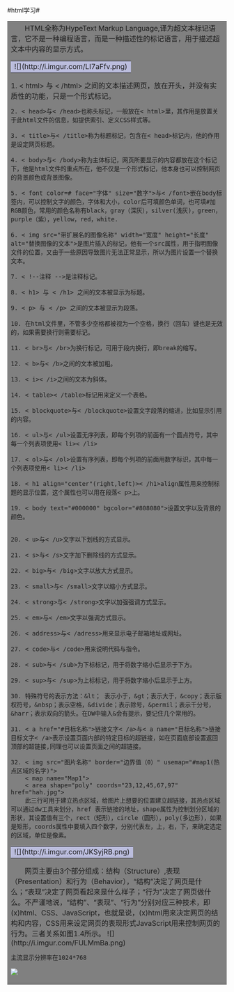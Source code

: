 #html学习#
<table><tr><td bgcolor=gray> 
　　HTML全称为HypeText Markup Language,译为超文本标记语言，它不是一种编程语言，而是一种描述性的标记语言，用于描述超文本中内容的显示方式。
<table><tr><td bgcolor=bbbddd> 
![](http://i.imgur.com/LI7aFfv.png) 
</tr></table>
    1. < html> 与 < /html> 之间的文本描述网页，放在开头，并没有实质性的功能，只是一个形式标记。

	2. < head>与< /head>也称头标记，一般放在< html>里，其作用是放置关于此html文件的信息，如提供索引、定义CSS样式等。
		
	3. < title>与< /title>称为标题标记，包含在< head>标记内，他的作用是设定网页标题。
		
	4. < body>与< /body>称为主体标记，网页所要显示的内容都放在这个标记下，他是html文件的重点所在，他不仅是一个形式标记，他本身也可以控制网页的背景颜色或背景图像。
		
    5. < font color=# face="字体" size="数字">与< /font>嵌在body标签内，可以控制文字的颜色，字体和大小，color后可填颜色单词，也可填#加RGB颜色，常用的颜色名称有black，gray（深灰），silver(浅灰)，green，purple（紫），yellow，red，white.
			
    6. < img src="带扩展名的图像名称" width="宽度" height="长度" alt="替换图像的文本">是图片插入的标记，他有一个src属性，用于指明图像文件的位置，又由于一些原因导致图片无法正常显示，所以为图片设置一个替换文本。
		
	7. < !--注释 -->是注释标记。
		
	8. < h1> 与 < /h1> 之间的文本被显示为标题。
		    
	9. < p> 与 < /p> 之间的文本被显示为段落。
		
	10. 在html文件里，不管多少空格都被视为一个空格，换行（回车）键也是无效的，如果需要换行则需要标记。
			
	11. < br>与< /br>为换行标记，可用于段内换行，即break的缩写。
		
    12. < b>与< /b>之间的文本被加粗。
			
    13. < i>< /i>之间的文本为斜体。
		
    14. < table>< /table>标记用来定义一个表格。
    
    15. < blockquote>与< /blockquote>设置文字段落的缩进，比如显示引用的内容。
    
	16. < ul>与< /ul>设置无序列表，即每个列项的前面有一个圆点符号，其中每一个列表项使用< li>< /li>
	
	17. < ol>与< /ol>设置有序列表，即每个列项的前面用数字标识，其中每一个列表项使用< li>< /li>
			
    18. < h1 align="center"(right,left)>< /h1>align属性用来控制标题的显示位置，这个属性也可以用在段落< p>上。
    
	19. < body text="#000000" bgcolor="#808080">设置文字以及背景的颜色。

	
	20. < u>与< /u>文字以下划线的方式显示。
	
	21. < s>与< /s>文字加下删除线的方式显示。
	
	22. < big>与< /big>文字以放大方式显示。
	
	23. < small>与< /small>文字以缩小方式显示。
	
	24. < strong>与< /strong>文字以加强强调方式显示。
	
	25. < em>与< /em>文字以强调方式显示。
	
	26. < address>与< /adress>用来显示电子邮箱地址或网址。
	
	27. < code>与< /code>用来说明代码与指令。
	
	28. < sub>与< /sub>为下标标记，用于将数字缩小后显示于下方。
	
	29. < sup>与< /sup>为上标标记，用于将数字缩小后显示于上方。

	30. 特殊符号的表示方法：&lt； 表示小于，&gt；表示大于，&copy；表示版权符号，&nbsp；表示空格，&divide；表示除号，&permil；表示千分号，&harr；表示双向的箭头。在DW中输入&会有提示，要记住几个常用的。
	
	31. < a href="#目标名称">链接文字< /a>与< a name="目标名称">链接目标文字< /a>表示设置页面内部的特定目标的超链接，如在页面底部设置返回顶部的超链接,同理也可以设置页面之间的超链接。
	
	32. < img src="图片名称" border="边界值（0）" usemap="#map1(热点区域的名字)">
	    < map name="Map1">
        < area shape="poly" coords="23,12,45,67,97" href="hah.jpg">   
        此三行可用于建立热点区域，给图片上想要的位置建立超链接，其热点区域可以通过dw工具来划分，href 表示链接的地址，shape属性为控制划分区域的形状，其设置值有三个，rect（矩形），circle（圆形），poly(多边形)，如果是矩形，coords属性中要填入四个数字，分别代表左，上，右，下，来确定选定的区域，单位是像素。
		
<table><tr><td bgcolor=bbbddd> 
![](http://i.imgur.com/JKSyjRB.png)
</tr></table>
    　　网页主要由3个部分组成：结构（Structure）,表现（Presentation）和行为（Behavior），“结构”决定了网页是什么；“表现”决定了网页看起来是什么样子；“行为”决定了网页做什么。不严谨地说，“结构”、“表现”、“行为”分别对应三种技术，即(x)html、CSS、JavaScript，也就是说，(x)html用来决定网页的结构和内容，CSS用来设定网页的表现形式JavaScript用来控制网页的行为。三者关系如图1.4所示。
![](http://i.imgur.com/FULMmBa.png)

    主流显示分辨率在1024*768
![](http://i.imgur.com/o8YHbDf.png)



</tr></table>
